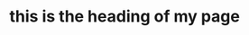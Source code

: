 <html>
  <head>
    <title>
      this is my demo page
    </title>
 </head>
  <body>
    <h1>this is the heading of my page</h1>
  </body>
</html>
